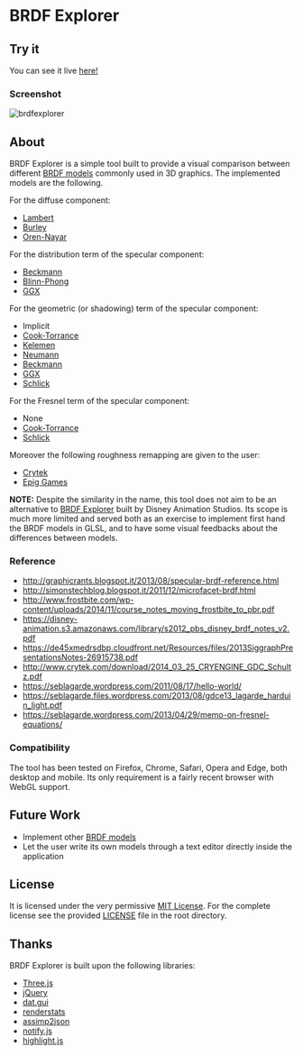 # BRDF Explorer

## Try it
You can see it live [here!](http://corralx.github.io/BRDFExplorer/?antialiasing=true)

### Screenshot
![brdfexplorer](http://corralx.github.io/public/projects/brdf_explorer.preview.jpg)

## About
BRDF Explorer is a simple tool built to provide a visual comparison between different [BRDF models](https://en.wikipedia.org/wiki/Bidirectional_reflectance_distribution_function) commonly used in 3D graphics.
The implemented models are the following.

For the diffuse component:
* [Lambert](https://en.wikipedia.org/wiki/Lambertian_reflectance)
* [Burley](https://disney-animation.s3.amazonaws.com/library/s2012_pbs_disney_brdf_notes_v2.pdf)
* [Oren-Nayar](http://www1.cs.columbia.edu/CAVE/publications/pdfs/Oren_SIGGRAPH94.pdf)

For the distribution term of the specular component:
* [Beckmann](https://en.wikipedia.org/wiki/Specular_highlight#Beckmann_distribution)
* [Blinn-Phong](http://research.microsoft.com/pubs/73852/p192-blinn.pdf)
* [GGX](https://www.cs.cornell.edu/~srm/publications/EGSR07-btdf.pdf)

For the geometric (or shadowing) term of the specular component:
* Implicit
* [Cook-Torrance](http://www.cs.columbia.edu/~belhumeur/courses/appearance/cook-torrance.pdf)
* [Kelemen](http://sirkan.iit.bme.hu/~szirmay/scook.pdf)
* [Neumann](http://sirkan.iit.bme.hu/~szirmay/brdf6.pdf)
* [Beckmann](https://www.cs.cornell.edu/~srm/publications/EGSR07-btdf.pdf)
* [GGX](https://www.cs.cornell.edu/~srm/publications/EGSR07-btdf.pdf)
* [Schlick](https://www.cs.virginia.edu/~jdl/bib/appearance/analytic%20models/schlick94b.pdf)

For the Fresnel term of the specular component:
* None
* [Cook-Torrance](http://www.cs.columbia.edu/~belhumeur/courses/appearance/cook-torrance.pdf)
* [Schlick](https://en.wikipedia.org/wiki/Schlick's_approximation)

Moreover the following roughness remapping are given to the user:
* [Crytek](http://www.crytek.com/download/2014_03_25_CRYENGINE_GDC_Schultz.pdf)
* [Epig Games](http://blog.selfshadow.com/publications/s2013-shading-course/karis/s2013_pbs_epic_slides.pdf)

**NOTE:** Despite the similarity in the name, this tool does not aim to be an alternative to [BRDF Explorer](http://www.disneyanimation.com/technology/brdf.html) built by Disney Animation Studios.
Its scope is much more limited and served both as an exercise to implement first hand the BRDF models in GLSL, and to have some visual feedbacks about the differences between models.

### Reference
* http://graphicrants.blogspot.it/2013/08/specular-brdf-reference.html
* http://simonstechblog.blogspot.it/2011/12/microfacet-brdf.html
* http://www.frostbite.com/wp-content/uploads/2014/11/course_notes_moving_frostbite_to_pbr.pdf
* https://disney-animation.s3.amazonaws.com/library/s2012_pbs_disney_brdf_notes_v2.pdf
* https://de45xmedrsdbp.cloudfront.net/Resources/files/2013SiggraphPresentationsNotes-26915738.pdf
* http://www.crytek.com/download/2014_03_25_CRYENGINE_GDC_Schultz.pdf
* https://seblagarde.wordpress.com/2011/08/17/hello-world/
* https://seblagarde.files.wordpress.com/2013/08/gdce13_lagarde_harduin_light.pdf
* https://seblagarde.wordpress.com/2013/04/29/memo-on-fresnel-equations/

### Compatibility
The tool has been tested on Firefox, Chrome, Safari, Opera and Edge, both desktop and mobile.
Its only requirement is a fairly recent browser with WebGL support.

## Future Work
* Implement other [BRDF models](http://digibug.ugr.es/bitstream/10481/19751/1/rmontes_LSI-2012-001TR.pdf)
* Let the user write its own models through a text editor directly inside the application

## License
It is licensed under the very permissive [MIT License](https://opensource.org/licenses/MIT).
For the complete license see the provided [LICENSE](https://github.com/Corralx/BRDFExplorer/blob/master/LICENSE.md) file in the root directory.

## Thanks
BRDF Explorer is built upon the following libraries:
* [Three.js](http://threejs.org/)
* [jQuery](https://jquery.com/)
* [dat.gui](https://github.com/dataarts/dat.gui)
* [renderstats](https://github.com/jeromeetienne/threex.rendererstats)
* [assimp2json](https://github.com/acgessler/assimp2json)
* [notify.js](https://notifyjs.com/)
* [highlight.js](https://github.com/isagalaev/highlight.js)
